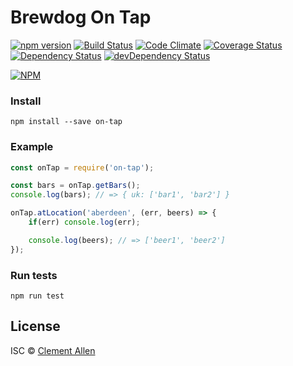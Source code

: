 # Brewdog On Tap
[![npm version](https://badge.fury.io/js/on-tap.svg)](https://www.npmjs.com/package/on-tap)
[![Build Status](https://travis-ci.org/clementallen/on-tap.svg?branch=master)](https://travis-ci.org/clementallen/on-tap)
[![Code Climate](https://codeclimate.com/github/clementallen/on-tap/badges/gpa.svg)](https://codeclimate.com/github/clementallen/on-tap)
[![Coverage Status](https://coveralls.io/repos/github/clementallen/on-tap/badge.svg?branch=master)](https://coveralls.io/github/clementallen/on-tap?branch=master)
[![Dependency Status](https://david-dm.org/clementallen/on-tap.svg)](https://david-dm.org/clementallen/on-tap)
[![devDependency Status](https://david-dm.org/clementallen/on-tap/dev-status.svg)](https://david-dm.org/clementallen/on-tap#info=devDependencies)

[![NPM](https://nodei.co/npm/on-tap.png?downloads=true&stars=true)](https://nodei.co/npm/on-tap/)

### Install
```
npm install --save on-tap
```

### Example
``` javascript
const onTap = require('on-tap');

const bars = onTap.getBars();
console.log(bars); // => { uk: ['bar1', 'bar2'] }

onTap.atLocation('aberdeen', (err, beers) => {
    if(err) console.log(err);

    console.log(beers); // => ['beer1', 'beer2']
});
```

### Run tests
```
npm run test
```

## License
ISC © [Clement Allen](http://clementallen.com)
